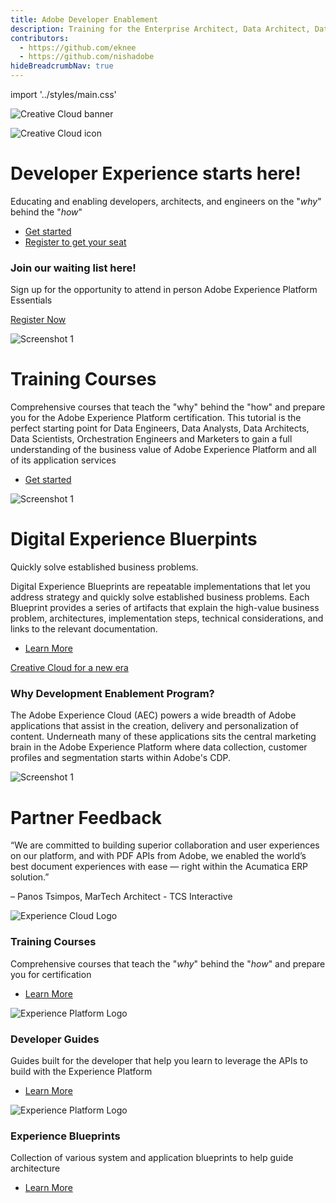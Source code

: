 ```yaml
---
title: Adobe Developer Enablement
description: Training for the Enterprise Architect, Data Architect, Data Engineer and general developer
contributors:
  - https://github.com/eknee
  - https://github.com/nishadobe
hideBreadcrumbNav: true 
---
```

import '../styles/main.css'

<!-- Hero Banner -->
<Hero slots="image, icon, heading, text2, buttons" variant="halfwidth" />

![Creative Cloud banner](images/hero-image-bg-red.png)

![Creative Cloud icon](aep-logo.svg)

# Developer Experience starts here!

Educating and enabling developers, architects, and engineers on the "_why_" behind the "_how_"

* [Get started](https://adobe.io)
* [Register to get your seat](https://adobe.io)

<!-- Call to Action - To register for the course -->

<AnnouncementBlock slots="heading, text, button" theme="dark"/>

### Join our waiting list here!

Sign up for the opportunity to attend in person Adobe Experience Platform Essentials

[Register Now](#)

<!-- Training Course Block -->

<TextBlock slots="image, heading, text1, buttons" />

![Screenshot 1](images/trainning-banner.png)

# Training Courses

Comprehensive courses that teach the "why" behind the "how" and prepare you for the Adobe Experience Platform certification. This tutorial is the perfect starting point for Data Engineers, Data Analysts, Data Architects, Data Scientists, Orchestration Engineers and Marketers to gain a full understanding of the business value of Adobe Experience Platform and all of its application services

* [Get started](/courses)

<!-- Digital Expereince Blueprint Block -->
<TextBlock slots="image, heading, text1, text2, buttons" theme="dark"/>

![Screenshot 1](images/blueprint-banner.png)

# Digital Experience Bluerpints

Quickly solve established business problems.

Digital Experience Blueprints are repeatable implementations that let you address strategy and quickly solve established business problems. Each Blueprint provides a series of artifacts that explain the high-value business problem, architectures, implementation steps, technical considerations, and links to the relevant documentation.

* [Learn More](https://experienceleague.adobe.com/docs/blueprints-learn/architecture/overview.html?lang=en)


<!-- Marketing Video Block -->
<TextBlock slots="video, heading, text" theme="light" />

[Creative Cloud for a new era](https://youtu.be/gFGgA0uvN9U)


### Why Development Enablement Program?

The Adobe Experience Cloud (AEC) powers a wide breadth of Adobe applications that assist in the creation, delivery and personalization of content.  Underneath many of these applications sits the central marketing brain in the Adobe Experience Platform where data collection, customer profiles and segmentation starts within Adobe's CDP.



<!-- Feedback Block -->
<TextBlock slots="image, heading, text1, text2" theme="dark" className="reviewImages"/>

![Screenshot 1](images/thumb-review1.png)

# Partner Feedback

“We are committed to building superior collaboration and user experiences on our platform, and with PDF APIs from Adobe, we enabled the world’s best document experiences with ease — right within the Acumatica ERP solution.” 

– Panos Tsimpos, MarTech Architect - TCS Interactive 

<!-- Shortcut links Block -->
<TextBlock slots="image, heading, text, links" width="33%" />

![Experience Cloud Logo](aec-logo.svg)

### Training Courses

Comprehensive courses that teach the "_why_" behind the "_how_" and prepare you for certification

* [Learn More](/courses/)

<TextBlock slots="image, heading, text, links" width="33%" />

![Experience Platform Logo](images/aep-foundation.png)

### Developer Guides

Guides built for the developer that help you learn to leverage the APIs to build with the Experience Platform

* [Learn More](/guides/)

<TextBlock slots="image, heading, text, links" width="33%" />

![Experience Platform Logo](aep-logo.svg)

### Experience Blueprints

Collection of various system and application blueprints to help guide architecture

* [Learn More](https://experienceleague.adobe.com/docs/blueprints-learn/architecture/overview.html?lang=en)





